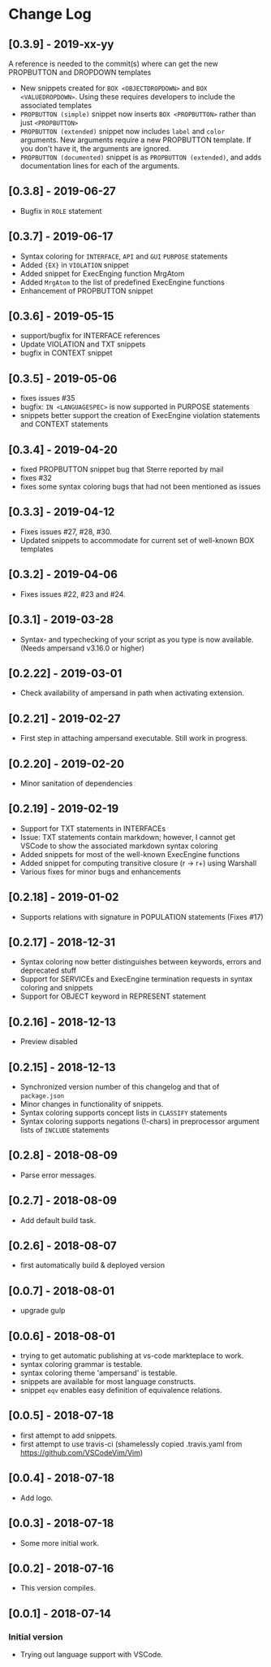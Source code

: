 # Change Log

<!--
    Special reminder for Rieks ;) 
    Please do not forget to update the version number.
    It is in the file `package.json` 
-->

## [0.3.9] - 2019-xx-yy

A reference is needed to the commit(s) where can get the new PROPBUTTON and DROPDOWN templates

- New snippets created for `BOX <OBJECTDROPDOWN>` and `BOX <VALUEDROPDOWN>`. Using these requires developers to include the associated templates
- `PROPBUTTON (simple)` snippet now inserts `BOX <PROPBUTTON>` rather than just `<PROPBUTTON>`
- `PROPBUTTON (extended)` snippet now includes `label` and `color` arguments. New arguments require a new PROPBUTTON template. If you don't have it, the arguments are ignored.
- `PROPBUTTON (documented)` snippet is as `PROPBUTTON (extended)`, and adds documentation lines for each of the arguments.

## [0.3.8] - 2019-06-27

- Bugfix in `ROLE` statement

## [0.3.7] - 2019-06-17

- Syntax coloring for `INTERFACE`, `API` and `GUI` `PURPOSE` statements
- Added `{EX}` in `VIOLATION` snippet
- Added snippet for ExecEnging function MrgAtom
- Added `MrgAtom` to the list of predefined ExecEngine functions
- Enhancement of PROPBUTTON snippet

## [0.3.6] - 2019-05-15

- support/bugfix for INTERFACE references
- Update VIOLATION and TXT snippets
- bugfix in CONTEXT snippet

## [0.3.5] - 2019-05-06

- fixes issues #35
- bugfix: `IN <LANGUAGESPEC>` is now supported in PURPOSE statements
- snippets better support the creation of ExecEngine violation statements and CONTEXT statements

## [0.3.4] - 2019-04-20

- fixed PROPBUTTON snippet bug that Sterre reported by mail
- fixes #32
- fixes some syntax coloring bugs that had not been mentioned as issues

## [0.3.3] - 2019-04-12

- Fixes issues #27, #28, #30.
- Updated snippets to accommodate for current set of well-known BOX templates

## [0.3.2] - 2019-04-06

- Fixes issues #22, #23 and #24.

## [0.3.1] - 2019-03-28

- Syntax- and typechecking of your script as you type is now available. (Needs ampersand v3.16.0 or higher)

## [0.2.22] - 2019-03-01

- Check availability of ampersand in path when activating extension.

## [0.2.21] - 2019-02-27

- First step in attaching ampersand executable. Still work in progress.

## [0.2.20] - 2019-02-20

- Minor sanitation of dependencies

## [0.2.19] - 2019-02-19

- Support for TXT statements in INTERFACEs
- Issue: TXT statements contain markdown; however, I cannot get VSCode to show the associated markdown syntax coloring
- Added snippets for most of the well-known ExecEngine functions
- Added snippet for computing transitive closure (r -> r+) using Warshall
- Various fixes for minor bugs and enhancements

## [0.2.18] - 2019-01-02

- Supports relations with signature in POPULATION statements (Fixes #17)

## [0.2.17] - 2018-12-31

- Syntax coloring now better distinguishes between keywords, errors and deprecated stuff
- Support for SERVICEs and ExecEngine termination requests in syntax coloring and snippets
- Support for OBJECT keyword in REPRESENT statement

## [0.2.16] - 2018-12-13

- Preview disabled

## [0.2.15] - 2018-12-13

- Synchronized version number of this changelog and that of `package.json`
- Minor changes in functionality of snippets.
- Syntax coloring supports concept lists in `CLASSIFY` statements
- Syntax coloring supports negations (!-chars) in preprocessor argument lists of `INCLUDE` statements

## [0.2.8] - 2018-08-09

- Parse error messages.

## [0.2.7] - 2018-08-09

- Add default build task.

## [0.2.6] - 2018-08-07

- first automatically build & deployed version

## [0.0.7] - 2018-08-01

- upgrade gulp

## [0.0.6] - 2018-08-01

- trying to get automatic publishing at vs-code markteplace to work.
- syntax coloring grammar is testable.
- syntax coloring theme 'ampersand' is testable.
- snippets are available for most language constructs.
- snippet `eqv` enables easy definition of equivalence relations.

## [0.0.5] - 2018-07-18

- first attempt to add snippets.
- first attempt to use travis-ci (shamelessly copied .travis.yaml from <https://github.com/VSCodeVim/Vim>)

## [0.0.4] - 2018-07-18

- Add logo.

## [0.0.3] - 2018-07-18

- Some more initial work.

## [0.0.2] - 2018-07-16

- This version compiles.

## [0.0.1] - 2018-07-14

### Initial version

- Trying out language support with VSCode.
